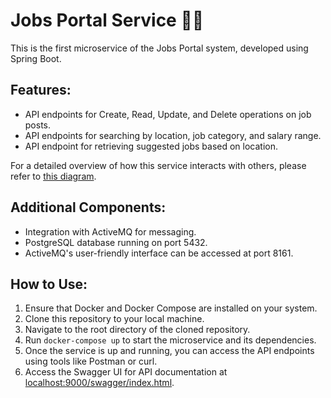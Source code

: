 # Jobs Portal Service 💼💵

This is the first microservice of the Jobs Portal system, developed using Spring Boot.

## Features:

* API endpoints for Create, Read, Update, and Delete operations on job posts.
* API endpoints for searching by location, job category, and salary range.
* API endpoint for retrieving suggested jobs based on location.

For a detailed overview of how this service interacts with others, please refer to [this diagram](https://i.imgur.com/u2xMrN3.png).

## Additional Components:
* Integration with ActiveMQ for messaging.
* PostgreSQL database running on port 5432.
* ActiveMQ's user-friendly interface can be accessed at port 8161.

## How to Use:

1. Ensure that Docker and Docker Compose are installed on your system.
2. Clone this repository to your local machine.
3. Navigate to the root directory of the cloned repository.
4. Run `docker-compose up` to start the microservice and its dependencies.
5. Once the service is up and running, you can access the API endpoints using tools like Postman or curl.
6. Access the Swagger UI for API documentation at [localhost:9000/swagger/index.html](localhost:9000/swagger/index.html).
